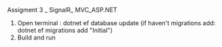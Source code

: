 Assigment 3 _ SignalR_ MVC_ASP.NET
1. Open terminal : dotnet ef database update
                    (if haven't migrations add: dotnet ef migrations add "Initial")
2. Build and run                    